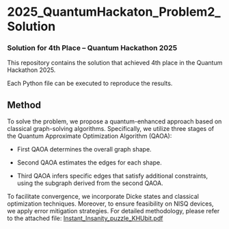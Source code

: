 # 2025_QuantumHackaton_Problem2_Solution

### Solution for 4th Place – Quantum Hackathon 2025
This repository contains the solution that achieved 4th place in the Quantum Hackathon 2025.

Each Python file can be executed to reproduce the results.

## Method
To solve the problem, we propose a quantum-enhanced approach based on classical graph-solving algorithms. Specifically, we utilize three stages of the Quantum Approximate Optimization Algorithm (QAOA):

* First QAOA determines the overall graph shape.

* Second QAOA estimates the edges for each shape.

* Third QAOA infers specific edges that satisfy additional constraints, using the subgraph derived from the second QAOA.

To facilitate convergence, we incorporate Dicke states and classical optimization techniques. Moreover, to ensure feasibility on NISQ devices, we apply error mitigation strategies. For detailed methodology, please refer to the attached file: [Instant_Insanity_puzzle_KHUbit.pdf](https://github.com/mu08014/2025_QuantumHackaton_Problem2_Solution/blob/main/Instant%20Insanity%20puzzle_KHUbit.pdf)
